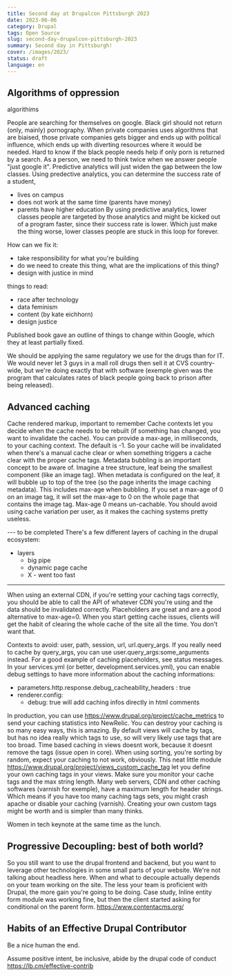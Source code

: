 ```yaml
---
title: Second day at Drupalcon Pittsburgh 2023
date: 2023-06-06
category: Drupal
tags: Open Source
slug: second-day-drupalcon-pittsburgh-2023
summary: Second day in Pittsburgh!
cover: /images/2023/
status: draft
language: en
---
```


Algorithms of oppression
------

algorithims

People are searching for themselves on google. Black girl should not return (only, mainly) pornography.
When private companies uses algorithms that are biaised, those private companies gets bigger and ends up with political influence,
which ends up with diverting resources where it would be needed.
Hard to know if the black people needs help if only porn is returned by a search.
As a person, we need to think twice when we answer people "just google it".
Predictive analytics will just widen the gap between the low classes. Using predective analytics, you can determine the success rate
of a student,
- lives on campus
- does not work at the same time (parents have money)
- parents have higher education
By using predictive analytics, lower classes people are targeted by those analytics and might be kicked out of a program faster, since their success rate is lower.
Which just make the thing worse, lower classes people are stuck in this loop for forever.

How can we fix it:
- take responsibility for what you're building
- do we need to create this thing, what are the implications of this thing?
- design with justice in mind

things to read:
- race after technology
- data feminism
- content (by kate eichhorn)
- design justice

Published book gave an outline of things to change within Google, which they at least partially fixed.

We should be applying the same regulatory we use for the drugs than for IT. We would never let 3 guys in a mall roll drugs then sell it at CVS country-wide, but we're doing exactly that
with software (exemple given was the program that calculates rates of black people going back to prison after being released).

Advanced caching
------------

Cache rendered markup, important to remember
Cache contexts let you decide when the cache needs to be rebuilt (if something has changed, you want to invalidate the cache). 
You can provide a max-age, in milliseconds, to your caching context. The default is -1. So your cache will be invalidated when there's a manual cache clear or when something triggers a cache clear with the proper cache tags.
Metadata bubbling is an important concept to be aware of. Imagine a tree structure, leaf being the smallest component (like an image tag). When metadata is configured on the leaf, it will bubble up to top of the tree (so the page inherits the image caching metadata).
This includes max-age when bubbling. If you set a max-age of 0 on an image tag, it will set the max-age to 0 on the whole page that contains the image tag. Max-age 0 means un-cachable.
You should avoid using cache variation per user, as it makes the caching systems pretty useless.

--- to be completed
There's a few different layers of caching in the drupal ecosystem: 
- layers
  - big pipe
  - dynamic page cache
  - X - went too fast
----

When using an external CDN, if you're setting your caching tags correctly, you should be able to call the API of whatever CDN you're using and the data should be invalidated correctly.
Placeholders are great and are a good alternative to max-age=0.
When you start getting cache issues, clients will get the habit of clearing the whole cache of the site all the time. You don't want that.

Contexts to avoid: user, path, session, url, url.query_args. If you really need to cache by query_args, you can use user.query_args:some_arguments instead.
For a good example of caching placeholders, see status messages.
In your services.yml (or better, development.services.yml), you can enable debug settings to have more information about the caching informations:
 - parameters.http.response.debug_cacheability_headers : true
 - renderer.config:
   - debug: true will add caching infos directly in html comments

In production, you can use https://www.drupal.org/project/cache_metrics to send your caching statistics into NewRelic.
You can destroy your caching is so many easy ways, this is amazing.
By default views will cache by tags, but has no idea really which tags to use, so will very likely use tags that are too broad.
Time based caching in views doesnt work, because it doesnt remove the tags (issue open in core).
When using sorting, you're sorting by random, expect your caching to not work, obviously.
This neat little module https://www.drupal.org/project/views_custom_cache_tag let you define your own caching tags in your views.
Make sure you monitor your cache tags and the max string length. Many web servers, CDN and other caching softwares (varnish for exemple), 
have a maximum length for header strings. Which means if you have too many caching tags sets, you might crash apache or disable your caching (varnish).
Creating your own custom tags might be worth and is simpler than many thinks.

Women in tech keynote at the same time as the lunch.

Progressive Decoupling: best of both world?
------------

So you still want to use the drupal frontend and backend, but you want to leverage other technologies in some small parts of your website.
We're not talking about headless here.
When and what to decouple actually depends on your team working on the site. The less your team is proficient with Drupal, the more gain you're going to be doing.
Case study, Inline entity form module was working fine, but then the client started asking for conditional on the parent form.
https://www.contentacms.org/

Habits of an Effective Drupal Contributor
---------

Be a nice human
the end.


Assume positive intent, be inclusive, abide by the drupal code of conduct
https://lb.cm/effective-contrib
